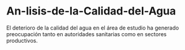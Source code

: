 # An-lisis-de-la-Calidad-del-Agua
El deterioro de la calidad del agua en el área de estudio ha generado preocupación tanto en autoridades sanitarias como en sectores productivos.
